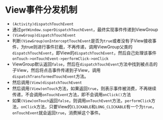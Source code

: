 # View事件分发机制

- `(Activity)dispatchTouchEvent`
- 通过`getWindow.superDispatchTouchEvent`，最终实现事件传递到ViewGroup
- `(ViewGroup)dispatchTouchEvent`
- 判断`(ViewGroup)onInterceptTouchEvent`是否为`true`或者没有子View接收事件，为true则进行事件拦截，不再传递，调用ViewGroup父类的`dispatchTouchEvent`，即View的`dispatchTouchEvent`，然后自己处理该事件`onTouch->onTouchEvent->performClick->onClick`
- ViewGroup默认返回`false`，然后在`dispatchTouchEvent`方法中找到被点击的子View，然后将点击事件传递到子View，调用`dispatchTransformedTouchEvent`方法。
- 然后调用`(View)dispatchTouchEvent`
- 然后调用`(View)onTouch`方法，如果返回`true`，则表示事件被消费，不再继续传递，不会调用`onTouchEvent`方法，即不会调用`onClick()`方法
- 如果`(View)onTouch`返回`false`，则调用`onTouchEvent`方法，`performClick`方法，`onClick`方法，只要View的`CLICKABLE`和`LONG_CLICKABLE`有一个为`true`，`onTouchEvent`就会返回`true`，消费掉这个事件。

